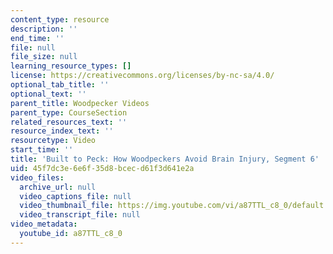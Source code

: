 ```yaml
---
content_type: resource
description: ''
end_time: ''
file: null
file_size: null
learning_resource_types: []
license: https://creativecommons.org/licenses/by-nc-sa/4.0/
optional_tab_title: ''
optional_text: ''
parent_title: Woodpecker Videos
parent_type: CourseSection
related_resources_text: ''
resource_index_text: ''
resourcetype: Video
start_time: ''
title: 'Built to Peck: How Woodpeckers Avoid Brain Injury, Segment 6'
uid: 45f7dc3e-6e6f-35d8-bcec-d61f3d641e2a
video_files:
  archive_url: null
  video_captions_file: null
  video_thumbnail_file: https://img.youtube.com/vi/a87TTL_c8_0/default.jpg
  video_transcript_file: null
video_metadata:
  youtube_id: a87TTL_c8_0
---
```

